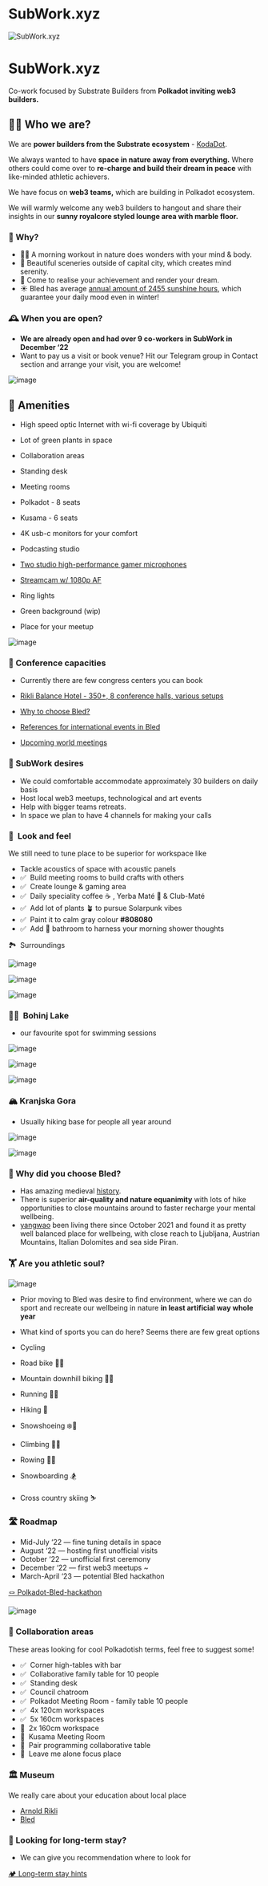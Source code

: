 


# SubWork.xyz

![SubWork.xyz ](pics/header.avif)

SubWork.xyz
===========

Co-work focused by Substrate Builders from **Polkadot inviting web3 builders.**

👨‍🏭 Who we are?
-----------------

We are **power builders from the Substrate ecosystem** - [KodaDot](https://twitter.com/kodadot).

We always wanted to have **space in nature away from everything.** Where others could come over to **re-charge and build their dream in peace** with like-minded athletic achievers.

We have focus on **web3 teams,** which are building in Polkadot ecosystem.

We will warmly welcome any web3 builders to hangout and share their insights in our **sunny royalcore styled lounge area with marble floor.**


### 🤔 Why?

*   🏃‍♂️ A morning workout in nature does wonders with your mind & body.
*   🚴 Beautiful sceneries outside of capital city, which creates mind serenity.
*   💨 Come to realise your achievement and render your dream.
*   ☀️ Bled has average [annual amount of 2455 sunshine hours](https://en.climate-data.org/europe/slovenia/bled/bled-52121/), which guarantee your daily mood even in winter!

### 🕰 When you are open?

*   **We are already open and had over 9 co-workers in SubWork in December ‘22**
*   Want to pay us a visit or book venue? Hit our Telegram group in Contact section and arrange your visit, you are welcome!

![image](pics/coffee.avif)

🧰 Amenities
------------

*   High speed optic Internet with wi-fi coverage by Ubiquiti
*   Lot of green plants in space
*   Collaboration areas
*   Standing desk
*   Meeting rooms

*   Polkadot - 8 seats
*   Kusama - 6 seats

*   4K usb-c monitors for your comfort
*   Podcasting studio

*   [Two studio high-performance gamer microphones](https://hyperx.com/products/hyperx-quadcast-s-usb-microphone?variant=41031692058781)
*   [Streamcam w/ 1080p AF](https://www.logitech.com/en-ch/products/webcams/streamcam.960-001281.html)
*   Ring lights
*   Green background (wip)

*   Place for your meetup

![image](pics/nice_place.avif)

### 👔 Conference capacities

*   Currently there are few congress centers you can book

*   [Rikli Balance Hotel - 350+, 8 conference halls, various setups](https://www.bled.si/de/meetings/meeting-planning/venues/2020090714580355/rikli-balance-hotel-s/)

*   [Why to choose Bled?](https://www.bled.si/de/meetings/)

*   [References for international events in Bled](https://www.bled.si/de/meetings/why-bled/references/)
*   [Upcoming world meetings](https://www.bled.si/en/events/?start=01.01.1900&end=31.12.2023&lng=eng&filter%5B%5D=2020082609001927)

### 🧘 SubWork desires

*   We could comfortable accommodate approximately 30 builders on daily basis
*   Host local web3 meetups, technological and art events
*   Help with bigger teams retreats.
*   In space we plan to have 4 channels for making your calls

### 📸  Look and feel

We still need to tune place to be superior for workspace like

*   Tackle acoustics of space with acoustic panels
*   ✅  Build meeting rooms to build crafts with others
*   ✅  Create lounge & gaming area
*   ✅  Daily speciality coffee ☕️ , Yerba Maté 🧉 & Club-Maté
*   ✅  Add lot of plants 🪴 to pursue Solarpunk vibes
*   ✅  Paint it to calm gray colour **#808080**
*   ✅  Add 🚿 bathroom to harness your morning shower thoughts

🏞  Surroundings

![image](pics/bled1.avif)

![image](pics/bled2.avif)

![image](pics/bled3.avif)


### 🏊‍♂️  Bohinj Lake

*   our favourite spot for swimming sessions

![image](pics/bohinj1.avif)

![image](pics/bohinj2.avif)

![image](pics/bohinj3.avif)

### 🏔 Kranjska Gora

*   Usually hiking base for people all year around

![image](pics/kranjska1.avif)

![image](pics/kranjska2.avif)


### 🧐 Why did you choose Bled?

*   Has amazing medieval [history](https://en.wikipedia.org/wiki/Bled).
*   There is superior **air-quality and nature equanimity** with lots of hike opportunities to close mountains around to faster recharge your mental wellbeing.
*   [yangwao](https://twitter.com/yangwao) been living there since October 2021 and found it as pretty well balanced place for wellbeing, with close reach to Ljubljana, Austrian Mountains, Italian Dolomites and sea side Piran.

### 🏋️ Are you athletic soul?

![image](pics/athletic1.avif)

*   Prior moving to Bled was desire to find environment, where we can do sport and recreate our wellbeing in nature **in least artificial way whole year**
*   What kind of sports you can do here? Seems there are few great options

*   Cycling

*   Road bike 🚴‍♀️
*   Mountain downhill biking 🚵‍♂️

*   Running 🏃‍♀️
*   Hiking 🥾
*   Snowshoeing ❄️🥾
*   Climbing 🧗‍♂️
*   Rowing 🚣‍♂️
*   Snowboarding 🏂
*   Cross country skiing ⛷

### 🛣 Roadmap

*   Mid-July ‘22 — fine tuning details in space
*   August ‘22 — hosting first unofficial visits
*   October ‘22 — unofficial first ceremony
*   December ‘22 — first web3 meetups _~_
*   March-April ‘23 — potential Bled hackathon

[ 🪢 Polkadot-Bled-hackathon ](/polkadot-bled-hackathon.md)

![image](pics/hacker_space1.avif)

### 🍻 Collaboration areas

These areas looking for cool Polkadotish terms, feel free to suggest some!

*   ✅  Corner high-tables with bar
*   ✅  Collaborative family table for 10 people
*   ✅  Standing desk
*   ✅  Council chatroom
*   ✅  Polkadot Meeting Room - family table 10 people
*   ✅  4x 120cm workspaces
*   ✅  5x 160cm workspaces
*   🚧  2x 160cm workspace
*   🚧  Kusama Meeting Room
*   🚧  Pair programming collaborative table
*   🚧  Leave me alone focus place

### 🏛 Museum

We really care about your education about local place

*   [Arnold Rikli](https://en.wikipedia.org/wiki/Arnold_Rikli)
*   [Bled](https://en.wikipedia.org/wiki/Bled)

### 🏡 Looking for long-term stay?

*   We can give you recommendation where to look for

[ 🏕️ Long-term stay hints ](/long-term-stay-hints.md)
